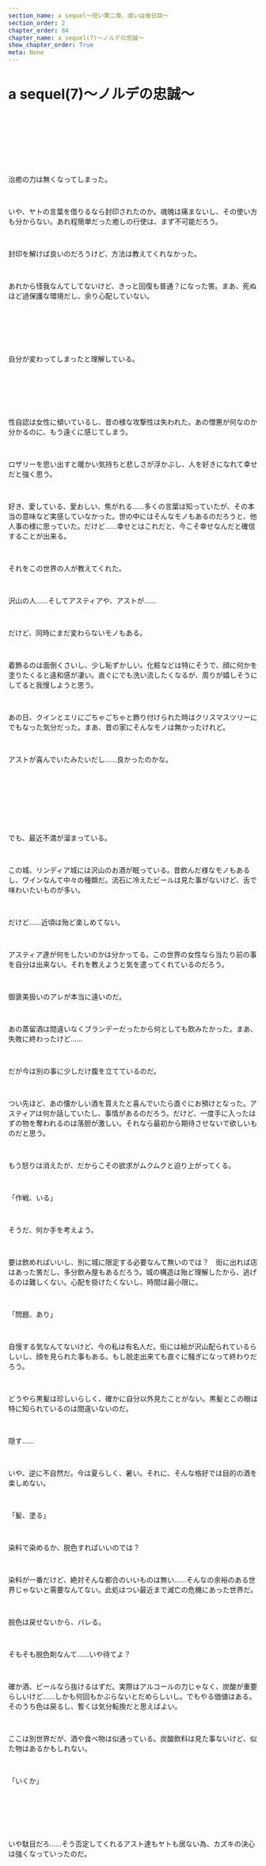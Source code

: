 ```yaml
---
section_name: a sequel〜短い第二章、或いは後日談〜
section_order: 2
chapter_order: 84
chapter_name: a sequel(7)〜ノルデの忠誠〜
show_chapter_order: True
meta: None
---
```


# a sequel(7)〜ノルデの忠誠〜
<div class="novel_view" id="novel_honbun">
 <p id="L1">
 </p>
 <p id="L2">
  <br/>
 </p>
 <p id="L3">
  <br/>
 </p>
 <p id="L4">
  <br/>
 </p>
 <p id="L5">
  <br/>
 </p>
 <p id="L6">
  治癒の力は無くなってしまった。
 </p>
 <p id="L7">
  <br/>
 </p>
 <p id="L8">
  いや、ヤトの言葉を借りるなら封印されたのか。魂魄は痛まないし、その使い方も分からない。あれ程簡単だった癒しの行使は、まず不可能だろう。
 </p>
 <p id="L9">
  <br/>
 </p>
 <p id="L10">
  封印を解けば良いのだろうけど、方法は教えてくれなかった。
 </p>
 <p id="L11">
  <br/>
 </p>
 <p id="L12">
  あれから怪我なんてしてないけど、きっと回復も普通？になった筈。まあ、死ぬほど過保護な環境だし、余り心配していない。
 </p>
 <p id="L13">
  <br/>
 </p>
 <p id="L14">
  <br/>
 </p>
 <p id="L15">
  <br/>
 </p>
 <p id="L16">
  自分が変わってしまったと理解している。
 </p>
 <p id="L17">
  <br/>
 </p>
 <p id="L18">
  <br/>
 </p>
 <p id="L19">
  <br/>
 </p>
 <p id="L20">
  性自認は女性に傾いているし、昔の様な攻撃性は失われた。あの憎悪が何なのか分かるのに、もう遠くに感じてしまう。
 </p>
 <p id="L21">
  <br/>
 </p>
 <p id="L22">
  ロザリーを思い出すと暖かい気持ちと悲しさが浮かぶし、人を好きになれて幸せだと強く思う。
 </p>
 <p id="L23">
  <br/>
 </p>
 <p id="L24">
  好き、愛している、愛おしい、焦がれる……多くの言葉は知っていたが、その本当の意味など実感していなかった。世の中にはそんなモノもあるのだろうと、他人事の様に思っていた。だけど……幸せとはこれだと、今こそ幸せなんだと確信することが出来る。
 </p>
 <p id="L25">
  <br/>
 </p>
 <p id="L26">
  それをこの世界の人が教えてくれた。
 </p>
 <p id="L27">
  <br/>
 </p>
 <p id="L28">
  沢山の人……そしてアスティアや、アストが……
 </p>
 <p id="L29">
  <br/>
 </p>
 <p id="L30">
  だけど、同時にまだ変わらないモノもある。
 </p>
 <p id="L31">
  <br/>
 </p>
 <p id="L32">
  着飾るのは面倒くさいし、少し恥ずかしい。化粧などは特にそうで、顔に何かを塗りたくると違和感が凄い。直ぐにでも洗い流したくなるが、周りが嬉しそうにしてると我慢しようと思う。
 </p>
 <p id="L33">
  <br/>
 </p>
 <p id="L34">
  あの日、クインとエリにごちゃごちゃと飾り付けられた時はクリスマスツリーにでもなった気分だった。まあ、昔の家にそんなモノは無かったけれど。
 </p>
 <p id="L35">
  <br/>
 </p>
 <p id="L36">
  アストが喜んでいたみたいだし……良かったのかな。
 </p>
 <p id="L37">
  <br/>
 </p>
 <p id="L38">
  <br/>
 </p>
 <p id="L39">
  <br/>
 </p>
 <p id="L40">
  <br/>
 </p>
 <p id="L41">
  でも、最近不満が溜まっている。
 </p>
 <p id="L42">
  <br/>
 </p>
 <p id="L43">
  この城、リンディア城には沢山のお酒が眠っている。昔飲んだ様なモノもあるし、ワインなんて中々の種類だ。流石に冷えたビールは見た事がないけど、舌で味わいたいものが多い。
 </p>
 <p id="L44">
  <br/>
 </p>
 <p id="L45">
  だけど……近頃は殆ど楽しめてない。
 </p>
 <p id="L46">
  <br/>
 </p>
 <p id="L47">
  アスティア達が何をしたいのかは分かってる。この世界の女性なら当たり前の事を自分は出来ない。それを教えようと気を遣ってくれているのだろう。
 </p>
 <p id="L48">
  <br/>
 </p>
 <p id="L49">
  御褒美扱いのアレが本当に遠いのだ。
 </p>
 <p id="L50">
  <br/>
 </p>
 <p id="L51">
  あの蒸留酒は間違いなくブランデーだったから何としても飲みたかった。まあ、失敗に終わったけど……
 </p>
 <p id="L52">
  <br/>
 </p>
 <p id="L53">
  だが今は別の事に少しだけ腹を立てているのだ。
 </p>
 <p id="L54">
  <br/>
 </p>
 <p id="L55">
  つい先ほど、あの懐かしい酒を貰えたと喜んでいたら直ぐにお預けとなった。アスティアは何か話していたし、事情があるのだろう。だけど、一度手に入ったはずの物を奪われるのは落胆が激しい。それなら最初から期待させないで欲しいものだと思う。
 </p>
 <p id="L56">
  <br/>
 </p>
 <p id="L57">
  もう怒りは消えたが、だからこその欲求がムクムクと迫り上がってくる。
 </p>
 <p id="L58">
  <br/>
 </p>
 <p id="L59">
  「作戦、いる」
 </p>
 <p id="L60">
  <br/>
 </p>
 <p id="L61">
  そうだ、何か手を考えよう。
 </p>
 <p id="L62">
  <br/>
 </p>
 <p id="L63">
  要は飲めればいいし、別に城に限定する必要なんて無いのでは？　街に出れば店はあった筈だし、多分飲み屋もあるだろう。城の構造は殆ど理解したから、逃げるのは難しくない。心配を掛けたくないし、時間は最小限に。
 </p>
 <p id="L64">
  <br/>
 </p>
 <p id="L65">
  「問題、あり」
 </p>
 <p id="L66">
  <br/>
 </p>
 <p id="L67">
  自慢する気なんてないけど、今の私は有名人だ。街には絵が沢山配られているらしいし、顔を見られた事もある。もし脱走出来ても直ぐに騒ぎになって終わりだろう。
 </p>
 <p id="L68">
  <br/>
 </p>
 <p id="L69">
  どうやら黒髪は珍しいらしく、確かに自分以外見たことがない。黒髪とこの眼は特に知られているのは間違いないのだ。
 </p>
 <p id="L70">
  <br/>
 </p>
 <p id="L71">
  隠す……
 </p>
 <p id="L72">
  <br/>
 </p>
 <p id="L73">
  いや、逆に不自然だ。今は夏らしく、暑い。それに、そんな格好では目的の酒を楽しめない。
 </p>
 <p id="L74">
  <br/>
 </p>
 <p id="L75">
  「髪、塗る」
 </p>
 <p id="L76">
  <br/>
 </p>
 <p id="L77">
  染料で染めるか、脱色すればいいのでは？
 </p>
 <p id="L78">
  <br/>
 </p>
 <p id="L79">
  染料が一番だけど、絶対そんな都合のいいものは無い……そんなの余裕のある世界じゃないと需要なんてない。此処はつい最近まで滅亡の危機にあった世界だ。
 </p>
 <p id="L80">
  <br/>
 </p>
 <p id="L81">
  脱色は戻せないから、バレる。
 </p>
 <p id="L82">
  <br/>
 </p>
 <p id="L83">
  そもそも脱色剤なんて……いや待てよ？
 </p>
 <p id="L84">
  <br/>
 </p>
 <p id="L85">
  確か酒、ビールなら抜けるはずだ。実際はアルコールの力じゃなく、炭酸が重要らしいけど……しかも何回もかぶらないとだめらしいし。でもやる価値はある。そのうち色は戻るし、暫くは気分転換だと思えばよい。
 </p>
 <p id="L86">
  <br/>
 </p>
 <p id="L87">
  ここは別世界だが、酒や食べ物は似通っている。炭酸飲料は見た事ないけど、似た物はあるかもしれない。
 </p>
 <p id="L88">
  <br/>
 </p>
 <p id="L89">
  「いくか」
 </p>
 <p id="L90">
  <br/>
 </p>
 <p id="L91">
  <br/>
 </p>
 <p id="L92">
  <br/>
 </p>
 <p id="L93">
  いや駄目だろ……そう否定してくれるアスト達もヤトも居ない為、カズキの決心は強くなっていったのだ。
 </p>
 <p id="L94">
  <br/>
 </p>
 <p id="L95">
  <br/>
 </p>
 <p id="L96">
  <br/>
 </p>
 <p id="L97">
  <br/>
 </p>
 <p id="L98">
  <br/>
 </p>
 <p id="L99">
  <br/>
 </p>
 <p id="L100">
  <br/>
 </p>
 <p id="L101">
  <br/>
 </p>
 <p id="L102">
  <br/>
 </p>
 <p id="L103">
  <br/>
 </p>
 <p id="L104">
  <br/>
 </p>
 <p id="L105">
  <br/>
 </p>
 <p id="L106">
  <br/>
 </p>
 <p id="L107">
  <br/>
 </p>
 <p id="L108">
  <br/>
 </p>
 <p id="L109">
  <br/>
 </p>
 <p id="L110">
  「カズキ様、どうされました？」
 </p>
 <p id="L111">
  <br/>
 </p>
 <p id="L112">
  ノルデは敬愛する聖女が目の前に立ち止まったのを確認すると声を掛けた。
 </p>
 <p id="L113">
  <br/>
 </p>
 <p id="L114">
  あの魔獣との戦いでも、使命を果たせなかったと強い後悔の念を持っている。だから、カズキが望む事なら出来るだけ叶えようと思うのだ。
 </p>
 <p id="L115">
  <br/>
 </p>
 <p id="L116">
  「探し、ない」
 </p>
 <p id="L117">
  <br/>
 </p>
 <p id="L118">
  「探し物ですか？」
 </p>
 <p id="L119">
  <br/>
 </p>
 <p id="L120">
  「そう」
 </p>
 <p id="L121">
  <br/>
 </p>
 <p id="L122">
  コクリと頷く聖女を見て、見つかるまで共に探すと決める。例え森の中であろうとも、自分は止まらないだろう。
 </p>
 <p id="L123">
  <br/>
 </p>
 <p id="L124">
  「何でしょうか？　協力しますよ？」
 </p>
 <p id="L125">
  <br/>
 </p>
 <p id="L126">
  「シュ、シュワ」
 </p>
 <p id="L127">
  <br/>
 </p>
 <p id="L128">
  「シュシュワですか？」
 </p>
 <p id="L129">
  <br/>
 </p>
 <p id="L130">
  残念ながらノルデには分からない。何か女性が使う様な道具だろうか？　響きから髪飾りとかその辺りか……役に立てそうにないと落胆する。
 </p>
 <p id="L131">
  <br/>
 </p>
 <p id="L132">
  「違う」
 </p>
 <p id="L133">
  <br/>
 </p>
 <p id="L134">
  「はい」
 </p>
 <p id="L135">
  <br/>
 </p>
 <p id="L136">
  「ん……飲む、シュワ、シュワ」
 </p>
 <p id="L137">
  <br/>
 </p>
 <p id="L138">
  カズキは頑張った。
 </p>
 <p id="L139">
  <br/>
 </p>
 <p id="L140">
  「飲む……酒なら駄目ですよ？　殿下から禁止されてます」
 </p>
 <p id="L141">
  <br/>
 </p>
 <p id="L142">
  酒好き酔いどれ聖女の真実は、城内の者なら誰もが知っている。
 </p>
 <p id="L143">
  <br/>
 </p>
 <p id="L144">
  「酒、飲む、ない」
 </p>
 <p id="L145">
  <br/>
 </p>
 <p id="L146">
  「飲まない……飲み物じゃない？」
 </p>
 <p id="L147">
  <br/>
 </p>
 <p id="L148">
  伝わらない事にカズキは悩む。そうだ……ぼでーらんげーじ、だ。
 </p>
 <p id="L149">
  <br/>
 </p>
 <p id="L150">
  可愛らしい両手を泡に見立て、指先を使い表現する。
 </p>
 <p id="L151">
  <br/>
 </p>
 <p id="L152">
  「シュワ、シュワ、シュワ」
 </p>
 <p id="L153">
  <br/>
 </p>
 <p id="L154">
  ふむふむとノルデは見詰め、可愛いなぁと和む。
 </p>
 <p id="L155">
  <br/>
 </p>
 <p id="L156">
  どうやら何かの液体を探しているらしい。飲み物じゃ無く、シュワ、シュワ……何かの薬剤か？
 </p>
 <p id="L157">
  <br/>
 </p>
 <p id="L158">
  「シュワ……泡ですね！　シュワシュワー！泡がシュワシュワーって」
 </p>
 <p id="L159">
  <br/>
 </p>
 <p id="L160">
  負けずに全身で表現する。離れた場所に立つ騎士の一人は何か可哀想な者を見る目をノルデに送っていたが、幸い気付いていない様だ。
 </p>
 <p id="L161">
  <br/>
 </p>
 <p id="L162">
  ノルデの溢れるカズキへの気持ちは答えを導き出したのだ。
 </p>
 <p id="L163">
  <br/>
 </p>
 <p id="L164">
  「泡！そう！」
 </p>
 <p id="L165">
  <br/>
 </p>
 <p id="L166">
  笑顔を浮かべたカズキを見て、先程の騎士は悔しそうな顔色に変わった。
 </p>
 <p id="L167">
  <br/>
 </p>
 <p id="L168">
  飲み物じゃ無く、泡立ちがある薬剤……騎士なら誰もが思い浮かべるものがあるが、アレは危険な物質だ。このリンスフィアにも、リンディア城にも存在する。
 </p>
 <p id="L169">
  <br/>
 </p>
 <p id="L170">
  「カズキ様、何故そんな物を？」
 </p>
 <p id="L171">
  <br/>
 </p>
 <p id="L172">
  「つ、つらい」
 </p>
 <p id="L173">
  <br/>
 </p>
 <p id="L174">
  聖女は何やら吃ったが、ノルデは特に気にはしない。
 </p>
 <p id="L175">
  <br/>
 </p>
 <p id="L176">
  「出る、駄目、出られな」
 </p>
 <p id="L177">
  <br/>
 </p>
 <p id="L178">
  「出られない、ですか？」
 </p>
 <p id="L179">
  <br/>
 </p>
 <p id="L180">
  「そう！」
 </p>
 <p id="L181">
  <br/>
 </p>
 <p id="L182">
  ノルデはさらに思考を深める……態々騎士である自分に聞いてきた以上、何か意味があるのだろう。だが、行動は殆ど共にした事が無いし、ましてや男だ。何か女性らしい意味は含まないだろう。行動、か……そういえば最近一度だけ街に出たな。外円部西街区の治癒院だ。治癒師のチェチリア殿に会い、治療中の患者を慰問した。その中に一人、火傷の患者が寝込んでいて、家に帰りたいと泣いていた。
 </p>
 <p id="L183">
  <br/>
 </p>
 <p id="L184">
  「街、ですか？」
 </p>
 <p id="L185">
  <br/>
 </p>
 <p id="L186">
  「う……そ、そう」
 </p>
 <p id="L187">
  <br/>
 </p>
 <p id="L188">
  もう癒しの力は行使出来ず、カズキ様は酷く悔やんだのではないか……悔やむ必要などないのに、深い慈愛はそれを許さないのだろう。
 </p>
 <p id="L189">
  <br/>
 </p>
 <p id="L190">
  街、火傷、家に帰りたい、つらい、出られない、そしてカズキ様が望んでいるのは、あの液体。
 </p>
 <p id="L191">
  <br/>
 </p>
 <p id="L192">
  「そうか……」
 </p>
 <p id="L193">
  <br/>
 </p>
 <p id="L194">
  癒しの力が無くとも、何か手段は無いかと
  <ruby>
   探
   <rp>
    (
   </rp>
   <rt>
    ・
   </rt>
   <rp>
    )
   </rp>
  </ruby>
  <ruby>
   し
   <rp>
    (
   </rp>
   <rt>
    ・
   </rt>
   <rp>
    )
   </rp>
  </ruby>
  <ruby>
   て
   <rp>
    (
   </rp>
   <rt>
    ・
   </rt>
   <rp>
    )
   </rp>
  </ruby>
  いるのだ……彼を、いや他の誰であっても。少しでも負担を和らげる為に、その原因を調べようと……
 </p>
 <p id="L195">
  <br/>
 </p>
 <p id="L196">
  「カズキ様、一つだけ教えて下さい」
 </p>
 <p id="L197">
  <br/>
 </p>
 <p id="L198">
  「はい」
 </p>
 <p id="L199">
  <br/>
 </p>
 <p id="L200">
  「まだ助けたいと？　もう力は失われたのに」
 </p>
 <p id="L201">
  <br/>
 </p>
 <p id="L202">
  「助けた、い……そう！」
 </p>
 <p id="L203">
  <br/>
 </p>
 <p id="L204">
  助けて……そう言葉を結んだカズキは、主語がない。因みに主語は
  <ruby>
   私
   <rp>
    (
   </rp>
   <rt>
    ・
   </rt>
   <rp>
    )
   </rp>
  </ruby>
  、だ。
 </p>
 <p id="L205">
  <br/>
 </p>
 <p id="L206">
  「分かりました、案内しましょう。但し、アレは危険な物ですから、私がそばにいる時以外、無闇に触ってはいけません。約束して頂けますか？」
 </p>
 <p id="L207">
  <br/>
 </p>
 <p id="L208">
  「？？　わ、分かった……？」
 </p>
 <p id="L209">
  <br/>
 </p>
 <p id="L210">
  ノルデはカズキを優しく導きながら、階下へと降りて行った。
 </p>
 <p id="L211">
  <br/>
 </p>
 <p id="L212">
  <br/>
 </p>
 <p id="L213">
  <br/>
 </p>
 <p id="L214">
  <br/>
 </p>
 <p id="L215">
  <br/>
 </p>
 <p id="L216">
  <br/>
 </p>
 <p id="L217">
  <br/>
 </p>
 <p id="L218">
  <br/>
 </p>
 <p id="L219">
  <br/>
 </p>
 <p id="L220">
  <br/>
 </p>
 <p id="L221">
  <br/>
 </p>
 <p id="L222">
  "燃える水"と呼ばれる液体がある。
 </p>
 <p id="L223">
  <br/>
 </p>
 <p id="L224">
  使用用途は色々とあるが、この時代に最も多用したのは騎士だろう。魔獣が炎を恐れる事はよく知られており、軍事上の必需品だ。攻撃そのものにも使われるが、逃走時の撹乱や魔獣侵攻の経路限定など……戦争末期には主戦派が利用し、アスト率いる防衛軍も大量に消費したのだ。
 </p>
 <p id="L225">
  <br/>
 </p>
 <p id="L226">
  その液体には使用期限があり、時間と共に効果が減少する。その為、使用の必要に迫られてから大量生産するのが普通だ。もちろん常備品はあったが、大半は使用せず廃棄になっていた。
 </p>
 <p id="L227">
  <br/>
 </p>
 <p id="L228">
  基本的には2液式だ。つまり保管時は二つの液に分かれており、使用が近づくと混合する。それぞれ
  <ruby>
   一液
   <rp>
    (
   </rp>
   <rt>
    いちえき
   </rt>
   <rp>
    )
   </rp>
  </ruby>
  と
  <ruby>
   二液
   <rp>
    (
   </rp>
   <rt>
    にえき
   </rt>
   <rp>
    )
   </rp>
  </ruby>
  と呼ばれ燃焼はするが、混合時は当然比較にならない。完成品は爆発的に燃焼し、しかも少々の水では消火も不可能になる。扱いには注意が必要で、西街区の治癒院にいた男は事故に遭ったのだろう。
 </p>
 <p id="L229">
  <br/>
 </p>
 <p id="L230">
  ノルデは其れ等が出来るだけ簡単に伝わるよう基本的知識をカズキに教えていた。当然大半が伝わらないが、それでも何かの助けになればと言葉を噛み砕いた。
 </p>
 <p id="L231">
  <br/>
 </p>
 <p id="L232">
  「とにかく完成品は危険な液体です。西街区の彼は調合師でしょう、不幸にも事故にあったのです。一液は振ると大量の泡が立ちますから、カズキ様の探し物だと思います。混合前ですから、触れない事もないですが……肌は荒れますよ？」
 </p>
 <p id="L233">
  <br/>
 </p>
 <p id="L234">
  「あ……うん」
 </p>
 <p id="L235">
  <br/>
 </p>
 <p id="L236">
  全く分からない……カズキは思った。しかし探し物という言葉から目的は伝わったようだ。泡が立つが危ないらしい。まあ、振れば蓋も吹き飛ぶだろうし、危ないといえば危ないだろう。やはり炭酸はあったのだ。
 </p>
 <p id="L237">
  <br/>
 </p>
 <p id="L238">
  「ありがとう」
 </p>
 <p id="L239">
  <br/>
 </p>
 <p id="L240">
  「いえ……礼を尽くすのは我々です。カズキ様の助けになる事なら、いつでも声を掛けて下さい」
 </p>
 <p id="L241">
  <br/>
 </p>
 <p id="L242">
  「？」
 </p>
 <p id="L243">
  <br/>
 </p>
 <p id="L244">
  「いつでも、助けます」
 </p>
 <p id="L245">
  <br/>
 </p>
 <p id="L246">
  「そう」
 </p>
 <p id="L247">
  <br/>
 </p>
 <p id="L248">
  「はい」
 </p>
 <p id="L249">
  <br/>
 </p>
 <p id="L250">
  そうしている内に二人は外の廊下を進み、目的地に到着する。万が一の事故に合わせ、城外に設けた頑丈な煉瓦造りの施設だ。
 </p>
 <p id="L251">
  <br/>
 </p>
 <p id="L252">
  「失礼する」
 </p>
 <p id="L253">
  <br/>
 </p>
 <p id="L254">
  一声掛けて入室した。ノルデにとっては何度も来た場所で、よく備蓄を回収して部隊に届けていたのだ。
 </p>
 <p id="L255">
  <br/>
 </p>
 <p id="L256">
  「ん？ノルデか？　今日は回収日じゃ……あ……」
 </p>
 <p id="L257">
  <br/>
 </p>
 <p id="L258">
  顔見知りの調合師はノルデの後から入室して来た小さな人影に言葉を失う。遠目では見た事があるが、手の届くような近さは経験が無いのだ。しかも今着ている作業着はひどく汚れているし、髭も剃ってない。神々の使徒……いや、神そのものと言っていい聖女が目の前に現れて混乱する。彼女の目に自分を映すのすら失礼な気がして、身体が固まってしまった。
 </p>
 <p id="L259">
  <br/>
 </p>
 <p id="L260">
  「リリュウ、カズキ様が一液を見たいそうだ。急で済まないが、頼めるか？」
 </p>
 <p id="L261">
  <br/>
 </p>
 <p id="L262">
  「あ、ああ」
 </p>
 <p id="L263">
  <br/>
 </p>
 <p id="L264">
  「よろ、しく」
 </p>
 <p id="L265">
  <br/>
 </p>
 <p id="L266">
  リリュウはカズキの声を聞き、瞳を見た瞬間痺れて震えた。しかも、自分の汚い手を両手で握って握手されたから、今にも神罰で死ぬんじゃないかと思った。
 </p>
 <p id="L267">
  <br/>
 </p>
 <p id="L268">
  「聖女様、汚いです！」
 </p>
 <p id="L269">
  <br/>
 </p>
 <p id="L270">
  「汚い？　ごめんなさい」
 </p>
 <p id="L271">
  <br/>
 </p>
 <p id="L272">
  何故か自らの綺麗な手を見て謝る聖女。その腕と手にはシミひとつ、黒子すら無い。
 </p>
 <p id="L273">
  <br/>
 </p>
 <p id="L274">
  「い、いえいえいえ！　汚いのは俺、いや私の方でして！　す、すいません！」
 </p>
 <p id="L275">
  <br/>
 </p>
 <p id="L276">
  ノルデは慣れているのか、特に反応はない。カズキに初めて会う者は大なり小なり一緒だから。
 </p>
 <p id="L277">
  <br/>
 </p>
 <p id="L278">
  暫く互いが謝罪し合うと言う不思議空間が生まれたが、時間が解決してくれた。
 </p>
 <p id="L279">
  <br/>
 </p>
 <p id="L280">
  「ノルデ、なんで一液なんか……何一つ面白くないだろう」
 </p>
 <p id="L281">
  <br/>
 </p>
 <p id="L282">
  「理由は後で話す。先ずは用意してくれ」
 </p>
 <p id="L283">
  <br/>
 </p>
 <p id="L284">
  「そりゃ構わないが、二液は流石に駄目だぞ？　あれは身体に悪過ぎる」
 </p>
 <p id="L285">
  <br/>
 </p>
 <p id="L286">
  「そのつもりだ。カズキ様は泡立ちを気にしているんだ。だから二液は関係ない」
 </p>
 <p id="L287">
  <br/>
 </p>
 <p id="L288">
  「ああ、成る程な。量はいるのか？」
 </p>
 <p id="L289">
  <br/>
 </p>
 <p id="L290">
  因みにリリュウはこの間、カズキに目線を合わせていない。目に入ったらまともに喋れない自信がある。
 </p>
 <p id="L291">
  <br/>
 </p>
 <p id="L292">
  「カズキ様、大量に……沢山、要りますか？」
 </p>
 <p id="L293">
  <br/>
 </p>
 <p id="L294">
  「要る、ない。少し、試す？」
 </p>
 <p id="L295">
  <br/>
 </p>
 <p id="L296">
  「分かりました。とりあえず、瓶でいいだろう」
 </p>
 <p id="L297">
  <br/>
 </p>
 <p id="L298">
  瓶は混合した燃える水を入れて持ち運ぶものだ。男なら片手で握れる程の大きさだろう。
 </p>
 <p id="L299">
  <br/>
 </p>
 <p id="L300">
  「分かった。なら、待ってろ」
 </p>
 <p id="L301">
  <br/>
 </p>
 <p id="L302">
  <br/>
 </p>
 <p id="L303">
  <br/>
 </p>
 <p id="L304">
  そして用意された瓶には、半分程の一液が満たされている。軽く振るとシュワシュワと泡が立つ音が響く。しかもかなりの時間泡が保たれる様だ。カズキは了解の元で蓋を取り、小さな鼻を近づけて匂いを嗅ぐ。
 </p>
 <p id="L305">
  <br/>
 </p>
 <p id="L306">
  「ん、臭い」
 </p>
 <p id="L307">
  <br/>
 </p>
 <p id="L308">
  「余り嗅がない方がいいですよ？　肌に悪いですし、間違って触れたら少し痛いです」
 </p>
 <p id="L309">
  <br/>
 </p>
 <p id="L310">
  「分かった」
 </p>
 <p id="L311">
  <br/>
 </p>
 <p id="L312">
  カズキは目的をあっさり達成して内心喜んでいた。飲み物ではないのは当然だが、アルコール臭、いや車の燃料であるアレに近い。"燃える"と言う単語からも類似しているのは間違いないだろう。だが今回重要なのは炭酸だ。当然試したい。
 </p>
 <p id="L313">
  <br/>
 </p>
 <p id="L314">
  「これ、壊れて、駄目？」
 </p>
 <p id="L315">
  <br/>
 </p>
 <p id="L316">
  「壊れて……？」
 </p>
 <p id="L317">
  <br/>
 </p>
 <p id="L318">
  「カズキ様、何か試しますか？」
 </p>
 <p id="L319">
  <br/>
 </p>
 <p id="L320">
  「うん」
 </p>
 <p id="L321">
  <br/>
 </p>
 <p id="L322">
  「使ってしまっていいか……そういう意味だろう。どうだ？」
 </p>
 <p id="L323">
  <br/>
 </p>
 <p id="L324">
  「ああ、構わんよ。大した量じゃないし、今はもう戦時ですら無い。聖女様のお陰で、な」
 </p>
 <p id="L325">
  <br/>
 </p>
 <p id="L326">
  「ありがと」
 </p>
 <p id="L327">
  <br/>
 </p>
 <p id="L328">
  「い、いえ」
 </p>
 <p id="L329">
  <br/>
 </p>
 <p id="L330">
  礼を伝えたカズキは肩の前に垂れ下がった黒髪を手に取り、寄り分けていく。そうして一本だけ指に挟むと、思い切り引っ張った。
 </p>
 <p id="L331">
  <br/>
 </p>
 <p id="L332">
  「ああ……」
 </p>
 <p id="L333">
  <br/>
 </p>
 <p id="L334">
  話に聞いた癒しは、この美しい黒髪を捧げて行われたらしい。優しい光に溶けていくと、次々と人々を治癒していったのだ。リンディアの国民なら子供でも知っている話だ。ましてや目の前のノルデは正に間近で目撃した一人である。
 </p>
 <p id="L335">
  <br/>
 </p>
 <p id="L336">
  僅か一本ですら、宝石に見えてリリュウは目が離せない。光を放つ事もないが、その美に変わりはなかった。
 </p>
 <p id="L337">
  <br/>
 </p>
 <p id="L338">
  そうして指に挟んだ髪を瓶の口からゆっくりと入れる。カズキは暫くそのままにして、落ちない様に縁に髪を掛けた。
 </p>
 <p id="L339">
  <br/>
 </p>
 <p id="L340">
  ノルデはやはりと思いを深める。間違いなく肌や人体への影響を調べているのだ。少女に何が出来るのかと知らない者は思うかもしれない。しかし目の前に佇む彼女は癒しの力を司る聖女。5階位の刻印を刻まれた使徒なのだ。ノルデは最早確信すらしていた。
 </p>
 <p id="L341">
  <br/>
 </p>
 <p id="L342">
  「帰ったら母ちゃんに教えないとな……聖女様に会ったって。信じて貰えるか……無理だろうなぁ」
 </p>
 <p id="L343">
  <br/>
 </p>
 <p id="L344">
  あの偏屈な婆では不可能だ、更にそう心で呟いていたリリュウの手に再びカズキの手は添えられた。驚いて見ると、掌に一本の黒髪。瓶にはまだあるから別の髪だろう。
 </p>
 <p id="L345">
  <br/>
 </p>
 <p id="L346">
  「聖女様……？」
 </p>
 <p id="L347">
  <br/>
 </p>
 <p id="L348">
  「信じる」
 </p>
 <p id="L349">
  <br/>
 </p>
 <p id="L350">
  「えっ？」
 </p>
 <p id="L351">
  <br/>
 </p>
 <p id="L352">
  「お母さん、大事」
 </p>
 <p id="L353">
  <br/>
 </p>
 <p id="L354">
  お母さん……その言葉だけは片言で無く、はっきりと伝わる。聖女の母が今どこに居るのか、二人は良く知っている。だから、カズキの言葉は心に突き刺さるのだろう。
 </p>
 <p id="L355">
  <br/>
 </p>
 <p id="L356">
  「あ、ありがとうございます。今日は何か美味いものでも土産に買って帰りますよ。そして自慢して……この髪に触れて……」
 </p>
 <p id="L357">
  <br/>
 </p>
 <p id="L358">
  「うん」
 </p>
 <p id="L359">
  <br/>
 </p>
 <p id="L360">
  「良かったな。その髪、落とすなよ？」
 </p>
 <p id="L361">
  <br/>
 </p>
 <p id="L362">
  「落とす訳ないだろう！　素裸になってもこれだけは……」
 </p>
 <p id="L363">
  <br/>
 </p>
 <p id="L364">
  そんなやり取りを他所に、カズキは瓶から髪を引き上げた。そして……実験は成功したのだ。液体に浸かった毛先は、燻んだ灰色に変色していた。艶も失われ、まるで老人の髪の様だ。
 </p>
 <p id="L365">
  <br/>
 </p>
 <p id="L366">
  「どうですか？」
 </p>
 <p id="L367">
  <br/>
 </p>
 <p id="L368">
  「うん、大丈夫」
 </p>
 <p id="L369">
  <br/>
 </p>
 <p id="L370">
  「そうですか……では行きましょう。アスティア様が心配されてしまいます」
 </p>
 <p id="L371">
  <br/>
 </p>
 <p id="L372">
  「はい。リリュ、これ、いい？」
 </p>
 <p id="L373">
  <br/>
 </p>
 <p id="L374">
  「は、はい！　どうぞ！」
 </p>
 <p id="L375">
  <br/>
 </p>
 <p id="L376">
  一液が入った瓶を受け取り、ニコリと笑う。
 </p>
 <p id="L377">
  <br/>
 </p>
 <p id="L378">
  そうして、聖女の……街へ変装して繰り出そう作戦は用意が整った。
 </p>
 <p id="L379">
  <br/>
 </p>
 <p id="L380">
  <br/>
 </p>
 <p id="L381">
  当たり前だが、カズキに治癒院の事など頭には無い。勿論治せる手段があるなら実行しただろうが、今のカズキには不可能だ。それよりも脱色の方法を見つけて、カズキは嬉しそうだった。
 </p>
 <p id="L382">
  <br/>
 </p>
 <p id="L383">
  その笑顔を見てノルデも安堵する。そして、更に聖女への忠誠を強くしたのだ。酒を探していたと勘違いした自分はやはり矮小な存在なのだろう……隣を歩く偉大なる聖女を眺め、ノルデは笑った。
 </p>
 <p id="L384">
  <br/>
 </p>
 <p id="L385">
  <br/>
 </p>
 <p id="L386">
  <br/>
 </p>
 <p id="L387">
  <br/>
 </p>
 <p id="L388">
  <br/>
 </p>
 <p id="L389">
  <br/>
 </p>
 <p id="L390">
  残念ながら、ある意味でノルデの勘違いは正解だった。カズキはただ酒が飲みたいと、街に繰り出す手段を探していただけだ。アスティア達に聞く訳にもいかないし、顔見知りの彼に質問しただけ。何故かトントン拍子に事が進み、本人が吃驚した位だ。
 </p>
 <p id="L391">
  <br/>
 </p>
 <p id="L392">
  <br/>
 </p>
 <p id="L393">
  カズキが内心
  <ruby>
   北叟
   <rp>
    (
   </rp>
   <rt>
    ほくそ
   </rt>
   <rp>
    )
   </rp>
  </ruby>
  笑んだこの時、ファウストナ一行はリンスフィアまであと五日の距離まで近づいていた。
 </p>
 <p id="L394">
  <br/>
 </p>
 <p id="L395">
  <br/>
 </p>
 <p id="L396">
  <br/>
 </p>
 <p id="L397">
  <br/>
 </p>
 <p id="L398">
  <br/>
 </p>
 <p id="L399">
  <br/>
 </p>
 <p id="L400">
  <br/>
 </p>
</div>

